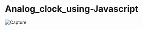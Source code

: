 # Analog_clock_using-Javascript
<img src="https://i.ibb.co/Qmpm8XM/Capture.jpg" alt="Capture" border="0">

